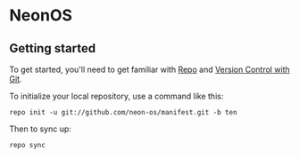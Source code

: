 NeonOS
===========

Getting started
---------------

To get started, you'll need to get
familiar with [Repo](https://source.android.com/source/using-repo.html) and [Version Control with Git](https://source.android.com/source/version-control.html).

To initialize your local repository, use a command like this:
```
repo init -u git://github.com/neon-os/manifest.git -b ten
```
Then to sync up:
```
repo sync
```
